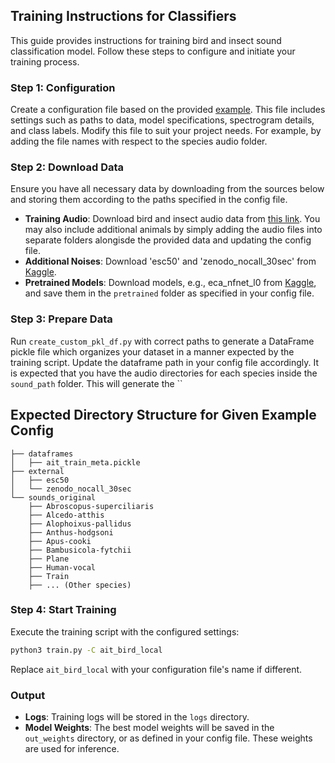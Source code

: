 ## Training Instructions for Classifiers

This guide provides instructions for training bird and insect sound classification model. Follow these steps to configure and initiate your training process.

### Step 1: Configuration
Create a configuration file based on the provided [example](./configs/ait_bird_local.py). This file includes settings such as paths to data, model specifications, spectrogram details, and class labels. Modify this file to suit your project needs. For example, by adding the file names with respect to the species audio folder.

### Step 2: Download Data
Ensure you have all necessary data by downloading from the sources below and storing them according to the paths specified in the config file. 
- **Training Audio**: Download bird and insect audio data from [this link](https://qnap-2.aicenter.dynu.com/share.cgi?ssid=1fb4aa1ecbbc4ea8ac8a2c447e80453b).  You may also include additional animals by simply adding the audio files into separate folders alongisde the provided data and updating the config file.  
- **Additional Noises**: Download 'esc50' and 'zenodo_nocall_30sec' from [Kaggle](https://www.kaggle.com/datasets/atsunorifujita/birdclef-2023-additional?select=zenodo_nocall_30sec).
- **Pretrained Models**: Download models, e.g., eca_nfnet_l0 from [Kaggle](https://www.kaggle.com/datasets/atsunorifujita/birdclef2023-4th-models), and save them in the `pretrained` folder as specified in your config file.

### Step 3: Prepare Data
Run `create_custom_pkl_df.py` with correct paths to generate a DataFrame pickle file which organizes your dataset in a manner expected by the training script. Update the dataframe path in your config file accordingly. It is expected that you have the audio directories for each species inside the `sound_path` folder. This will generate the ``

## Expected Directory Structure for Given Example Config

```
├── dataframes
│   ├── ait_train_meta.pickle
├── external
│   ├── esc50
│   └── zenodo_nocall_30sec
└── sounds_original
    ├── Abroscopus-superciliaris
    ├── Alcedo-atthis
    ├── Alophoixus-pallidus
    ├── Anthus-hodgsoni
    ├── Apus-cooki
    ├── Bambusicola-fytchii
    ├── Plane
    ├── Human-vocal
    ├── Train
    ├── ... (Other species)
```

### Step 4: Start Training
Execute the training script with the configured settings:
```bash
python3 train.py -C ait_bird_local
```
Replace `ait_bird_local` with your configuration file's name if different.

### Output
- **Logs**: Training logs will be stored in the `logs` directory.
- **Model Weights**: The best model weights will be saved in the `out_weights` directory, or as defined in your config file. These weights are used for inference.
